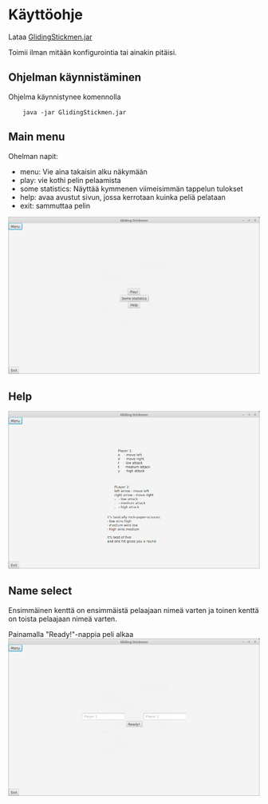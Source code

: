 # Käyttöohje
Lataa [GlidingStickmen.jar](https://github.com/Etsku520/otm-harjoitustyo/releases/tag/viikko6)

Toimii ilman mitään konfigurointia tai ainakin pitäisi.

## Ohjelman käynnistäminen
Ohjelma käynnistynee komennolla

		java -jar GlidingStickmen.jar

## Main menu
Ohelman napit:
- menu: Vie aina takaisin alku näkymään
- play: vie kothi pelin pelaamista
- some statistics: Näyttää kymmenen viimeisimmän tappelun tulokset
- help: avaa avustut sivun, jossa kerrotaan kuinka peliä pelataan
- exit: sammuttaa pelin

![](images/Main_menu.png)

## Help
![](images/Help_page.png)

## Name select
Ensimmäinen kenttä on ensimmäistä pelaajaan nimeä varten ja toinen kenttä on toista pelaajaan nimeä varten.

Painamalla "Ready!"-nappia peli alkaa
![](images/Naming.png)

